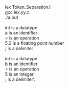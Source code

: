 lex Token_Separation.l\
gcc lex.yy.c\
./a.out\
\
int is a datatype\
 a is an identifier\
 = is an operation\
 5.0 is a floating point number\
; is a delimiter\
\
int is a datatype\
 b is an identifier\
 = is an operation\
 5 is an integer\
; is a delimiter\
